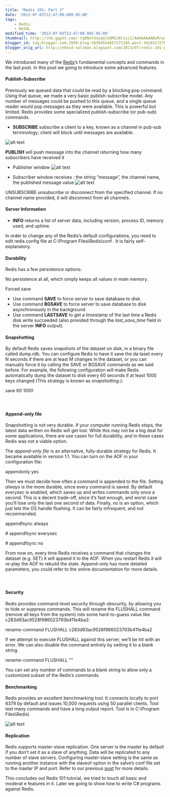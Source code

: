 ```yaml
--- 
title: "Redis 101– Part 2" 
date: '2013-07-03T12:47:00.000-05:00'
tags: 
    - Redis 
    - NoSQL 
modified_time: '2013-07-03T12:47:00.801-05:00'
thumbnail: http://lh6.ggpht.com/-tq9NotXnyqU/UdMSJ6tzziI/AAAAAAAABoM/wX3ia6DrS9k/s72-c/Redis%252520Client\_2013-07-01\_16-25-11\_thumb%25255B1%25255D.png?imgmax=800
blogger_id: tag:blogger.com,1999:blog-59384554657271185.post-3420317279598115747
blogger_orig_url: http://ebeid-soliman.blogspot.com/2013/07/redis-101-part-2.html 
---
```


We introduced many of the [Redis](http://redis.io/ "Redis")’s
fundamental concepts and commands in the last post. In this post we
going to introduce some advanced features.

#### Publish-Subscribe

Previously we queued data that could be read by a blocking pop command.
Using that queue, we made a very basic publish-subscribe model. Any
number of messages could be pushed to this queue, and a single queue
reader would pop messages as they were available. This is powerful but
limited. Redis provides some specialized publish-subscribe (or pub-sub)
commands.

-   **SUBSCRIBE** subscribe a client to a key, known as a channel in
    pub-sub terminology; client will block until messages are available.

![alt text](/img/0033.png "Logo Title Text 1")


**PUBLISH** will push message into the channel returning how many
subscribers have received it

-   Publisher window
    ![alt text](/img/0034.png "Logo Title Text 1")

-   Subscriber window receives : the string “message”, the channel name,
    the published message value
    ![alt text](/img/0035.png "Logo Title Text 1")


UNSUBSCRIBE unsubscribe or disconnect from the specified channel. If no
channel name provided, it will disconnect from all channels.

#### Server Information

-   **INFO** returns a list of server data, including version, process
    ID, memory used, and uptime.

In order to change any of the Redis’s default configurations, you need
to edit redis.config file at C:\\Program Files\\Redis\\conf . It is
fairly self-explanatory.

#### Durability

Redis has a few persistence options:

No persistence at all, which simply keeps all values in main memory.

Forced save

-   Use command **SAVE** to force server to save database to disk.
-   Use command **BGSAVE** to force server to save database to disk
    asynchronously in the background.
-   Use command **LASTSAVE** to get a timestamp of the last time a Redis
    disk write succeeded (also provided through the *last\_save\_time*
    field in the server **INFO** output).

#### Snapshotting

By default Redis saves snapshots of the dataset on disk, in a binary
file called dump.rdb. You can configure Redis to have it save the da
taset every N seconds if there are at least M changes in the dataset, or
you can manually force it by calling the SAVE or BGSAVE commands as we
said before. For example, the following configuration will make Redis
automatically dump the dataset to disk every 60 seconds if at least 1000
keys changed (This strategy is known as *snapshotting*.):

save 60 1000 

####  

#### Append-only file

Snapshotting is not very durable. If your computer running Redis stops,
the latest data written on Redis will get lost. While this may not be a
big deal for some applications, there are use cases for full durability,
and in these cases Redis was not a viable option.

The *append-only file* is an alternative, fully-durable strategy for
Redis. It became available in version 1.1. You can turn on the AOF in
your configuration file:

appendonly yes

Then we must decide how often a command is appended to the file. Setting
*always* is the more durable, since every command is saved. By default
*everysec* is enabled, which saves up and writes commands only once a
second. This is a decent trade-off, since it’s fast enough, and worst
case you’ll lose only the last one second of data. Finally, *no* is an
option, which just lets the OS handle flushing. It can be fairly
infrequent, and not recommended.

appendfsync always

\# appendfsync everysec

\# appendfsync no

From now on, every time Redis receives a command that changes the
dataset (e.g. SET) it will append it to the AOF. When you restart Redis
it will re-play the AOF to rebuild the state. Append-only has more
detailed parameters, you could refer to the online documentation for
more details.

####  

#### Security

Redis provides command-level security through obscurity, by allowing you
to hide or suppress commands. This will rename the FLUSHALL command
(remove all keys from the system) into some hard-to-guess value like
c283d93ac9528f986023793b411e4ba2:

rename-command FLUSHALL c283d93ac9528f986023793b411e4ba2

If we attempt to execute FLUSHALL against this server, we’ll be hit with
an error. We can also disable the command entirely by setting it to a
blank string.

rename-command FLUSHALL ""

You can set any number of commands to a blank string to allow only a
customized subset of the Redis’s commands.

#### Benchmarking

Redis provides an excellent benchmarking tool. It connects locally to
port 6379 by default and issues 10,000 requests using 50 parallel
clients. Tool test many commands and have a long output report. Tool is
in C:\\Program Files\\Redis\\

![alt text](/img/0036.png "Logo Title Text 1")

#### Replication

Redis supports master-slave replication. One server is the master by
default if you don’t set it as a slave of anything. Data will be
replicated to any number of slave servers. Configuring master-slave
setting is the same as running another instance with the slaveof option
in the salve’s conf file set to the master IP and port. Refer to our
previous
[post](http://ebeid-soliman.blogspot.com/2013/07/running-multiple-redis-instances-on.html "Running multiple Redis instances on the same server")
for more details.

This concludes out Redis 101 tutorial, we tried to touch all basic and
moderat e features in it. Later we going to show how to write C\#
programs against Redis.
